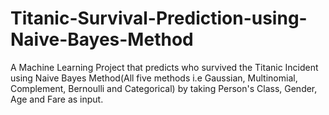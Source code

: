 # Titanic-Survival-Prediction-using-Naive-Bayes-Method
A Machine Learning Project that predicts who survived the Titanic Incident using Naive Bayes Method(All five methods i.e Gaussian, Multinomial, Complement, Bernoulli and Categorical) by taking Person's Class, Gender, Age and Fare as input.
